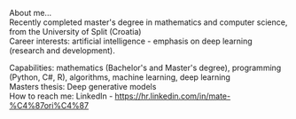 About me... <br>
Recently completed master's degree in mathematics and computer science, from the University of Split (Croatia) <br>
Career interests: artificial intelligence - emphasis on deep learning (research and development). <br>

Capabilities: mathematics (Bachelor's and Master's degree), programming (Python, C#, R), algorithms, machine learning, deep learning <br>
Masters thesis: Deep generative models <br>
How to reach me: LinkedIn - https://hr.linkedin.com/in/mate-%C4%87ori%C4%87 <br>
<!--
**mcoric96/mcoric96** is a ✨ _special_ ✨ repository because its `README.md` (this file) appears on your GitHub profile.
